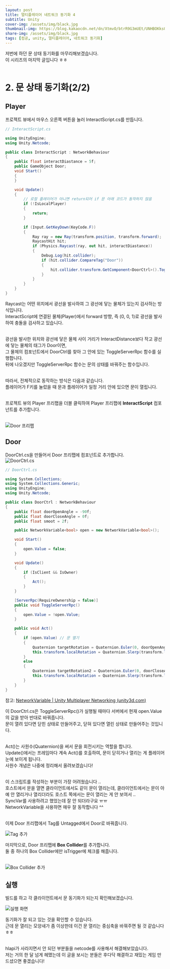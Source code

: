 ```yaml
---
layout: post
title: 멀티플레이어 네트워크 동기화 4
subtitle: Unity
cover-img: /assets/img/black.jpg
thumbnail-img: https://blog.kakaocdn.net/dn/XtmvO/btrR9G3mUEt/UNHBOKks0dcPF87jpBqeDk/img.png
share-img: /assets/img/black.jpg
tags: [컴공, unity, 멀티플레이어, 네트워크 동기화]
---
```


저번에 하던 문 상태 동기화를 마무리해보겠습니다.<br>
이 시리즈의 마지막 글입니다 ㅎㅎ<br>
<br>

# 2. 문 상태 동기화(2/2)

## Player
프로젝트 뷰에서 마우스 오른쪽 버튼을 눌러 InteractScript.cs를 만듭니다.<br>
```cs
// InteractScript.cs

using UnityEngine;
using Unity.Netcode;

public class InteractScript : NetworkBehaviour
{
    public float interactDiastance = 5f;
    public GameObject Door;
    void Start()
    {
    }

    void Update()
    {
    	// 로컬 플레이어가 아니면 return되어 if 문 아래 코드가 동작하지 않음
        if (!IsLocalPlayer)
        {
            return;
        }

        if (Input.GetKeyDown(KeyCode.F))
        {
            Ray ray = new Ray(transform.position, transform.forward);
            RaycastHit hit;
            if (Physics.Raycast(ray, out hit, interactDiastance))
            {
                Debug.Log(hit.collider);
                if (hit.collider.CompareTag("Door"))
                {
                    hit.collider.transform.GetComponent<DoorCtrl>().ToggleServerRpc();
                }
            }
        }
    }
}
```
Raycast는 어떤 위치에서 광선을 발사하여 그 광선에 닿는 물체가 있는지 검사하는 방식입니다.<br>
InteractScript에 연결된 물체(Player)에서 forward 방향, 즉 (0, 0, 1)로 광선을 발사하여 충돌을 검사하고 있습니다.<br>
<br>

광선을 발사한 위치와 광선에 닿은 물체 사이 거리가 InteractDistance보다 작고 광선에 닿는 물체의 태그가 Door이면,<br>
그 물체의 컴포넌트에서 DoorCtrl를 찾아 그 안에 있는 ToggleServerRpc 함수를 실행합니다.<br>
뒤에 나오겠지만 ToggleServerRpc 함수는 문의 상태를 바꿔주는 함수입니다.<br>
<br>
 

따라서, 전체적으로 동작하는 방식은 다음과 같습니다.<br>
플레이어가 F키를 눌렀을 때 문과 플레이어가 일정 거리 안에 있으면 문이 열립니다.<br>
<br>

프로젝트 뷰의 Player 프리팹을 더블 클릭하여 Player 프리팹에 **InteractScript** 컴포넌트를 추가합니다.<br>
<br>

![Door 프리팹](https://blog.kakaocdn.net/dn/XtmvO/btrR9G3mUEt/UNHBOKks0dcPF87jpBqeDk/img.png)
<br>

## Door
DoorCtrl.cs을 만들어서 Door 프리팹에 컴포넌트로 추가합니다.<br>
![DoorCtrl.cs](https://img1.daumcdn.net/thumb/R1280x0/?scode=mtistory2&fname=https%3A%2F%2Fblog.kakaocdn.net%2Fdn%2Fc3iNnA%2FbtrR8JzK3Zf%2F40GH7FUmcKIiG0PcVhGfD1%2Fimg.png)
 
```cs
// DoorCtrl.cs

using System.Collections;
using System.Collections.Generic;
using UnityEngine;
using Unity.Netcode;

public class DoorCtrl : NetworkBehaviour
{
    public float doorOpenAngle = -90f;
    public float doorCloseAngle = 0f;
    public float smoot = 2f;

    public NetworkVariable<bool> open = new NetworkVariable<bool>();

    void Start()
    {
        open.Value = false;
    }

    void Update()
    {
        if (IsClient && IsOwner)
        {
            Act();
        }
    }

    [ServerRpc(RequireOwnership = false)]
    public void ToggleServerRpc()
    {
        open.Value = !open.Value;
    }

    public void Act()
    {
        if (open.Value) // 문 열기
        {
            Quaternion targetRotation = Quaternion.Euler(0, doorOpenAngle, 0);
            this.transform.localRotation = Quaternion.Slerp(transform.localRotation, targetRotation, smoot * Time.deltaTime);
        }
        else
        {
            Quaternion targetRotation2 = Quaternion.Euler(0, doorCloseAngle, 0);
            this.transform.localRotation = Quaternion.Slerp(transform.localRotation, targetRotation2, smoot * Time.deltaTime);
        }
    }
}
```
참고: [NetworkVariable | Unity Multiplayer Networking (unity3d.com)]

[NetworkVariable | Unity Multiplayer Networking (unity3d.com)]: https://docs-multiplayer.unity3d.com/netcode/current/basics/networkvariable/index.html


이 DoorCtrl.cs은 ToggleServerRpc()가 실행될 때마다 서버에서 현재 open.Value의 값을 받아 반대로 바꿔줍니다.<br>
문이 열려 있다면 닫힌 상태로 만들어주고, 닫혀 있다면 열린 상태로 만들어주는 것입니다.<br>
<br>
 

Act()는 사원수(Quaternion)을 써서 문을 회전시키는 역할을 합니다.<br>
Update()에서는 프레임마다 계속 Act()를 호출하여, 문이 닫히거나 열리는 게 플레이어 눈에 보이게 됩니다.<br>
사원수 개념은 나중에 정리해서 올려보겠습니다!<br>
<br>

이 스크립트를 작성하는 부분이 가장 어려웠습니다 .. <br>
호스트에서 문을 열면 클라이언트에서도 같이 문이 열리는데, 클라이언트에서는 문이 아예 안 열리거나 열리더라도 호스트 쪽에서는 문이 열리는 게 안 보여서 ..<br>
SyncVar를 사용하려고 했었는데 잘 안 되더라구요 ㅠㅠ<br>
NetworkVariable을 사용하면 매우 잘 동작합니다 ^^<br>
<br>
 

이제 Door 프리팹에서 Tag를 Untagged에서 Door로 바꿔줍니다.<br>

![Tag 추가](https://img1.daumcdn.net/thumb/R1280x0/?scode=mtistory2&fname=https%3A%2F%2Fblog.kakaocdn.net%2Fdn%2FL4kNd%2FbtrR9dG9ft5%2FwRhTEsNKmD5Q4nMyQYdR11%2Fimg.png)


 
마지막으로, Door 프리팹에 **Box Collider**를 추가합니다.<br>
둘 중 하나의 Box Collider에만 isTrigger에 체크를 해줍니다.<br><br>

![Box Collider 추가](https://img1.daumcdn.net/thumb/R1280x0/?scode=mtistory2&fname=https%3A%2F%2Fblog.kakaocdn.net%2Fdn%2FnGO5e%2FbtrSahow5x6%2FOeou0uigbjfd0pltMgNwt1%2Fimg.png)
 


## 실행
빌드를 하고 각 클라이언트에서 문 동기화가 되는지 확인해보겠습니다.<br>

![실행 화면](https://img1.daumcdn.net/thumb/R1280x0/?scode=mtistory2&fname=https%3A%2F%2Fblog.kakaocdn.net%2Fdn%2Fye4cm%2FbtrR8s6a1dv%2FcjQkx5jNYQ1Xqug19K0tR0%2Fimg.png)

동기화가 잘 되고 있는 것을 확인할 수 있습니다.<br>
근데 문 열리는 모양새가 좀 이상한데 이건 문 열리는 중심축을 바꿔주면 될 것 같습니다 ㅎㅎ<br>
<br>
 

hlapi가 사라지면서 안 되던 부분들을 netcode를 사용해서 해결해보았습니다.<br>
저는 거의 한 달 넘게 헤맸는데 이 글을 보시는 분들은 후다닥 해결하고 재밌는 게임 만드셨으면 좋겠습니다!<br>